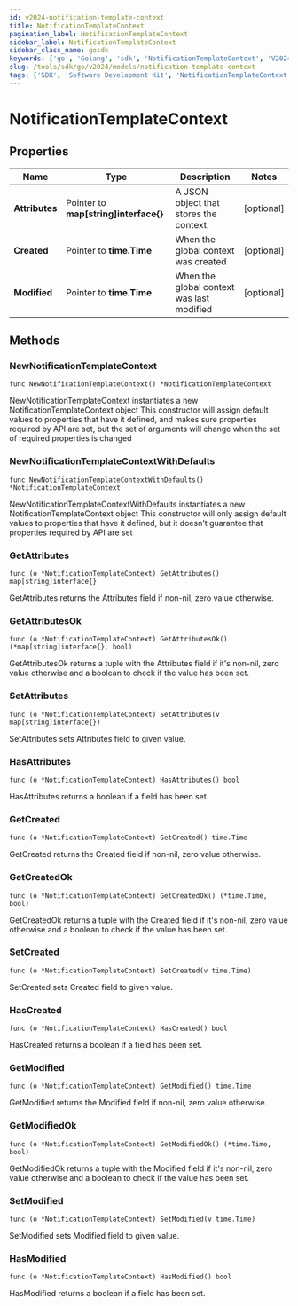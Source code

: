 ```yaml
---
id: v2024-notification-template-context
title: NotificationTemplateContext
pagination_label: NotificationTemplateContext
sidebar_label: NotificationTemplateContext
sidebar_class_name: gosdk
keywords: ['go', 'Golang', 'sdk', 'NotificationTemplateContext', 'V2024NotificationTemplateContext'] 
slug: /tools/sdk/go/v2024/models/notification-template-context
tags: ['SDK', 'Software Development Kit', 'NotificationTemplateContext', 'V2024NotificationTemplateContext']
---
```


# NotificationTemplateContext

## Properties

Name | Type | Description | Notes
------------ | ------------- | ------------- | -------------
**Attributes** | Pointer to **map[string]interface{}** | A JSON object that stores the context. | [optional] 
**Created** | Pointer to **time.Time** | When the global context was created | [optional] 
**Modified** | Pointer to **time.Time** | When the global context was last modified | [optional] 

## Methods

### NewNotificationTemplateContext

`func NewNotificationTemplateContext() *NotificationTemplateContext`

NewNotificationTemplateContext instantiates a new NotificationTemplateContext object
This constructor will assign default values to properties that have it defined,
and makes sure properties required by API are set, but the set of arguments
will change when the set of required properties is changed

### NewNotificationTemplateContextWithDefaults

`func NewNotificationTemplateContextWithDefaults() *NotificationTemplateContext`

NewNotificationTemplateContextWithDefaults instantiates a new NotificationTemplateContext object
This constructor will only assign default values to properties that have it defined,
but it doesn't guarantee that properties required by API are set

### GetAttributes

`func (o *NotificationTemplateContext) GetAttributes() map[string]interface{}`

GetAttributes returns the Attributes field if non-nil, zero value otherwise.

### GetAttributesOk

`func (o *NotificationTemplateContext) GetAttributesOk() (*map[string]interface{}, bool)`

GetAttributesOk returns a tuple with the Attributes field if it's non-nil, zero value otherwise
and a boolean to check if the value has been set.

### SetAttributes

`func (o *NotificationTemplateContext) SetAttributes(v map[string]interface{})`

SetAttributes sets Attributes field to given value.

### HasAttributes

`func (o *NotificationTemplateContext) HasAttributes() bool`

HasAttributes returns a boolean if a field has been set.

### GetCreated

`func (o *NotificationTemplateContext) GetCreated() time.Time`

GetCreated returns the Created field if non-nil, zero value otherwise.

### GetCreatedOk

`func (o *NotificationTemplateContext) GetCreatedOk() (*time.Time, bool)`

GetCreatedOk returns a tuple with the Created field if it's non-nil, zero value otherwise
and a boolean to check if the value has been set.

### SetCreated

`func (o *NotificationTemplateContext) SetCreated(v time.Time)`

SetCreated sets Created field to given value.

### HasCreated

`func (o *NotificationTemplateContext) HasCreated() bool`

HasCreated returns a boolean if a field has been set.

### GetModified

`func (o *NotificationTemplateContext) GetModified() time.Time`

GetModified returns the Modified field if non-nil, zero value otherwise.

### GetModifiedOk

`func (o *NotificationTemplateContext) GetModifiedOk() (*time.Time, bool)`

GetModifiedOk returns a tuple with the Modified field if it's non-nil, zero value otherwise
and a boolean to check if the value has been set.

### SetModified

`func (o *NotificationTemplateContext) SetModified(v time.Time)`

SetModified sets Modified field to given value.

### HasModified

`func (o *NotificationTemplateContext) HasModified() bool`

HasModified returns a boolean if a field has been set.


